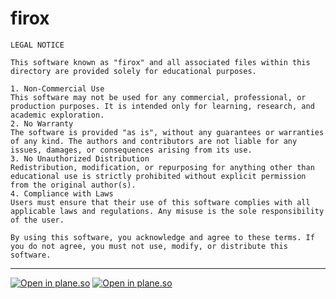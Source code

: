# firox


```
LEGAL NOTICE

This software known as "firox" and all associated files within this directory are provided solely for educational purposes.

1. Non-Commercial Use
This software may not be used for any commercial, professional, or production purposes. It is intended only for learning, research, and academic exploration.
2. No Warranty
The software is provided "as is", without any guarantees or warranties of any kind. The authors and contributors are not liable for any issues, damages, or consequences arising from its use.
3. No Unauthorized Distribution
Redistribution, modification, or repurposing for anything other than educational use is strictly prohibited without explicit permission from the original author(s).
4. Compliance with Laws
Users must ensure that their use of this software complies with all applicable laws and regulations. Any misuse is the sole responsibility of the user.

By using this software, you acknowledge and agree to these terms. If you do not agree, you must not use, modify, or distribute this software.
```

---
  [![Open in plane.so](https://badgers.space/badge/plane.so/view%20project?icon=eva-paper-plane)](https://app.plane.so/strl/projects/a7d7611c-68f6-43e2-a690-8e5f751b7efa/issues)
  [![Open in plane.so](https://badgers.space/badge/plane.so/bugs?icon=eva-paper-plane)](https://app.plane.so/strl/projects/4e753644-ebaa-4645-81ae-472ec861f080/issues)
  


